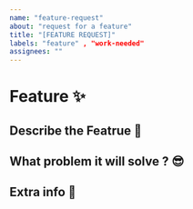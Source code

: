 ```yaml
---
name: "feature-request"
about: "request for a feature"
title: "[FEATURE REQUEST]"
labels: "feature" , "work-needed"
assignees: ""
---
```


# Feature ✨

## Describe the Featrue 📝
<!-- Describe your feature elaborately -->

## What problem it will solve ? 😎
<!-- Describe here -->

## Extra info 🔖
<!-- If you want to provide extra info or something -->